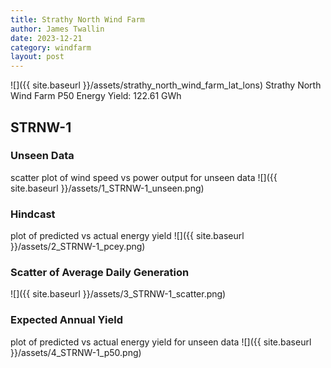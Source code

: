 ```yaml
---
title: Strathy North Wind Farm
author: James Twallin
date: 2023-12-21
category: windfarm
layout: post
---
```

![]({{ site.baseurl }}/assets/strathy_north_wind_farm_lat_lons)
Strathy North Wind Farm P50 Energy Yield: 122.61 GWh

STRNW-1
-------------
### Unseen Data 
scatter plot of wind speed vs power output for unseen data
![]({{ site.baseurl }}/assets/1_STRNW-1_unseen.png)
### Hindcast 
plot of predicted vs actual energy yield
![]({{ site.baseurl }}/assets/2_STRNW-1_pcey.png)
### Scatter of Average Daily Generation 

![]({{ site.baseurl }}/assets/3_STRNW-1_scatter.png)
### Expected Annual Yield 
plot of predicted vs actual energy yield for unseen data
![]({{ site.baseurl }}/assets/4_STRNW-1_p50.png)

